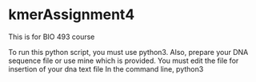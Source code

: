 # kmerAssignment4
This is for BIO 493 course


To run this python script, you must use python3.
Also, prepare your DNA sequence file or use mine which is provided.
You must edit the file for insertion of your dna text file
In the command line, python3 <script>
It will then print a table to a file containing the kmer values as well as observed and possible values and the linguistic complexity value.

